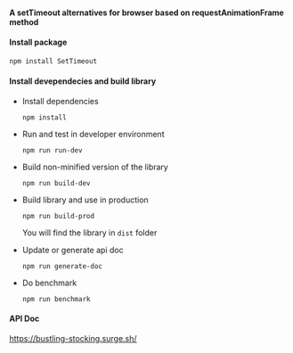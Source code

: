 #### A setTimeout alternatives for browser based on requestAnimationFrame method

#### Install package
```js
npm install SetTimeout 
```

#### Install devependecies and build library

- Install dependencies

  `npm install`

- Run and test in developer environment

  `npm run run-dev`

- Build non-minified version of the library

  `npm run build-dev`

- Build library and use in production

  `npm run build-prod`

  You will find the library in `dist` folder

- Update or generate api doc

  `npm run generate-doc`
  
- Do benchmark

  `npm run benchmark`
    

#### API Doc

https://bustling-stocking.surge.sh/
